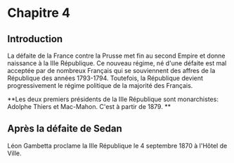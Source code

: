 
# Chapitre 4

## Introduction

La défaite de la France contre la Prusse met fin au second Empire et donne naissance à la IIIe République. Ce nouveau régime, né d'une défaite est mal acceptée par de nombreux Français qui se souviennent des affres de la République des années 1793-1794. Toutefois, la République devient progressivement le régime politique de la majorité des Français. 

**Les deux premiers présidents de la IIIe République sont monarchistes: Adolphe Thiers et Mac-Mahon. C'est à partir de 1879. **

## Après la défaite de Sedan

Léon Gambetta proclame la IIIe République le 4 septembre 1870 à l'Hôtel de Ville. 
<!--stackedit_data:
eyJoaXN0b3J5IjpbNDU3MjE0OTE0LC02NjMxNDg1ODVdfQ==
-->